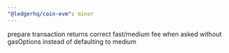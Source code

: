 ```yaml
---
"@ledgerhq/coin-evm": minor
---
```


prepare transaction returns correct fast/medium fee when asked without gasOptions instead of defaulting to medium
